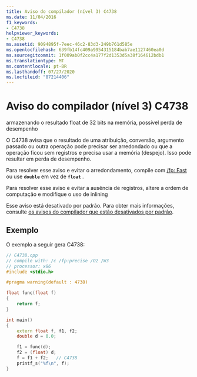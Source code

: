 ```yaml
---
title: Aviso do compilador (nível 3) C4738
ms.date: 11/04/2016
f1_keywords:
- C4738
helpviewer_keywords:
- C4738
ms.assetid: 9094895f-7eec-46c2-83d3-249b761d585e
ms.openlocfilehash: 639fb14fc409a9954315184bab7ae1127460ea0d
ms.sourcegitcommit: 1f009ab0f2cc4a177f2d1353d5a38f164612bdb1
ms.translationtype: MT
ms.contentlocale: pt-BR
ms.lasthandoff: 07/27/2020
ms.locfileid: "87214406"
---
```

# <a name="compiler-warning-level-3-c4738"></a>Aviso do compilador (nível 3) C4738

armazenando o resultado float de 32 bits na memória, possível perda de desempenho

O C4738 avisa que o resultado de uma atribuição, conversão, argumento passado ou outra operação pode precisar ser arredondado ou que a operação ficou sem registros e precisa usar a memória (despejo). Isso pode resultar em perda de desempenho.

Para resolver esse aviso e evitar o arredondamento, compile com [/fp: Fast](../../build/reference/fp-specify-floating-point-behavior.md) ou use **`double`** em vez de **`float`** .

Para resolver esse aviso e evitar a ausência de registros, altere a ordem de computação e modifique o uso de inlining

Esse aviso está desativado por padrão. Para obter mais informações, consulte [os avisos do compilador que estão desativados por padrão](../../preprocessor/compiler-warnings-that-are-off-by-default.md).

## <a name="example"></a>Exemplo

O exemplo a seguir gera C4738:

```cpp
// C4738.cpp
// compile with: /c /fp:precise /O2 /W3
// processor: x86
#include <stdio.h>

#pragma warning(default : 4738)

float func(float f)
{
    return f;
}

int main()
{
    extern float f, f1, f2;
    double d = 0.0;

    f1 = func(d);
    f2 = (float) d;
    f = f1 + f2;   // C4738
    printf_s("%f\n", f);
}
```
